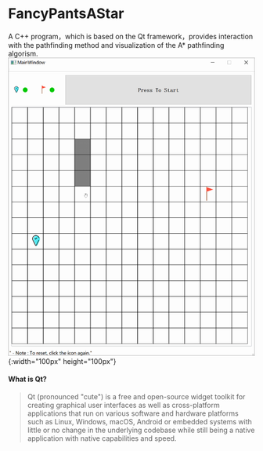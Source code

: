 # FancyPantsAStar
A C++ program，which is based on the Qt framework，provides interaction with the pathfinding method and visualization of the A* pathfinding algorism.
![image](https://github.com/bchuh/ImageLib/blob/master/2020.8.6/pathfinding_capture.gif){:width="100px" height="100px"}
#### What is Qt?
>Qt (pronounced "cute") is a free and open-source widget toolkit for creating graphical user interfaces as well as cross-platform applications that run on various software and hardware platforms such as Linux, Windows, macOS, Android or embedded systems with little or no change in the underlying codebase while still being a native application with native capabilities and speed.

